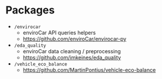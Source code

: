 # Packages

- `/envirocar`
  - enviroCar API queries helpers
  - https://github.com/enviroCar/envirocar-py
- `/eda_quality`
  - enviroCar data cleaning / preprocessing
  - https://github.com/imkeines/eda_quality
- `/vehicle_eco_balance`
  - https://github.com/MartinPontius/vehicle-eco-balance
